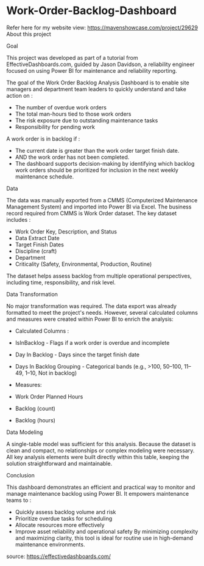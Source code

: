# Work-Order-Backlog-Dashboard
Refer here for my website view: https://mavenshowcase.com/project/29629  
About this project

Goal

This project was developed as part of a tutorial from EffectiveDashboards.com, guided by Jason Davidson, a reliability engineer focused on using Power BI for maintenance and reliability reporting.

The goal of the Work Order Backlog Analysis Dashboard is to enable site managers and department team leaders to quickly understand and take action on :
- The number of overdue work orders
- The total man-hours tied to those work orders
- The risk exposure due to outstanding maintenance tasks
- Responsibility for pending work

A work order is in backlog if :
- The current date is greater than the work order target finish date.
- AND the work order has not been completed.
- The dashboard supports decision-making by identifying which backlog work orders should be prioritized for inclusion in the next weekly maintenance schedule.

Data

The data was manually exported from a CMMS (Computerized Maintenance Management System) and imported into Power BI via Excel. The business record required from CMMS is Work Order dataset. The key dataset includes :
- Work Order Key, Description, and Status
- Data Extract Date
- Target Finish Dates
- Discipline (craft)
- Department
- Criticality (Safety, Environmental, Production, Routine)

The dataset helps assess backlog from multiple operational perspectives, including time, responsibility, and risk level.

Data Transformation

No major transformation was required. The data export was already formatted to meet the project's needs. However, several calculated columns and measures were created within Power BI to enrich the analysis:

- Calculated Columns :
 - IsInBacklog - Flags if a work order is overdue and incomplete
 - Day In Backlog - Days since the target finish date
 - Days In Backlog Grouping - Categorical bands (e.g., >100, 50–100, 11–49, 1–10, Not in backlog)

- Measures:
 - Work Order Planned Hours
 - Backlog (count)
 - Backlog (hours)

Data Modeling

A single-table model was sufficient for this analysis. Because the dataset is clean and compact, no relationships or complex modeling were necessary. All key analysis elements were built directly within this table, keeping the solution straightforward and maintainable.

Conclusion

This dashboard demonstrates an efficient and practical way to monitor and manage maintenance backlog using Power BI. It empowers maintenance teams to :
- Quickly assess backlog volume and risk
- Prioritize overdue tasks for scheduling
- Allocate resources more effectively
- Improve asset reliability and operational safety
By minimizing complexity and maximizing clarity, this tool is ideal for routine use in high-demand maintenance environments.

source: https://effectivedashboards.com/ 
